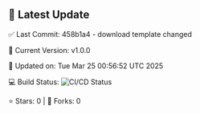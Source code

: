 ## 🚀 Latest Update

✅ Last Commit: 458b1a4 - download template changed

🌟 Current Version: v1.0.0

📅 Updated on: Tue Mar 25 00:56:52 UTC 2025

💻 Build Status: ![CI/CD Status](https://github.com/SaiAryan1784/wedding_frontend/actions/workflows/update-readme.yml/badge.svg)

⭐️ Stars: 0 | 🍴 Forks: 0
